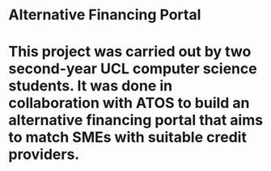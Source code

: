 # Alternative Financing Portal
# This project was carried out by two second-year UCL computer science students. It was done in collaboration with ATOS to build an alternative financing portal that aims to match SMEs with suitable credit providers. 


